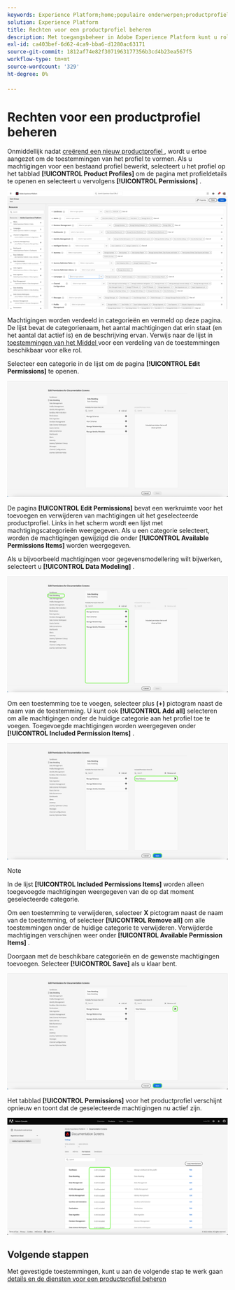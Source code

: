 ```yaml
---
keywords: Experience Platform;home;populaire onderwerpen;productprofiel;machtigingen beheren
solution: Experience Platform
title: Rechten voor een productprofiel beheren
description: Met toegangsbeheer in Adobe Experience Platform kunt u rollen en machtigingen voor verschillende platformmogelijkheden beheren met behulp van de Adobe Admin Console. Dit document dient als richtlijn voor het beheren van machtigingen voor een productprofiel voor Platform.
exl-id: ca403bef-6d62-4ca9-bba6-d1280ac63171
source-git-commit: 1812af74e82f3071963177356b3cd4b23ea567f5
workflow-type: tm+mt
source-wordcount: '329'
ht-degree: 0%

---
```


# Rechten voor een productprofiel beheren

Onmiddellijk nadat [ creërend een nieuw productprofiel ](#create-a-new-product-profile), wordt u ertoe aangezet om de toestemmingen van het profiel te vormen. Als u machtigingen voor een bestaand profiel bewerkt, selecteert u het profiel op het tabblad **[!UICONTROL Product Profiles]** om de pagina met profieldetails te openen en selecteert u vervolgens **[!UICONTROL Permissions]** .

![ toestemmingen ](../images/permissions.png)

Machtigingen worden verdeeld in categorieën en vermeld op deze pagina. De lijst bevat de categorienaam, het aantal machtigingen dat erin staat (en het aantal dat actief is) en de beschrijving ervan. Verwijs naar de lijst in [ toestemmingen van het Middel ](/help/access-control/home.md#permissions) voor een verdeling van de toestemmingen beschikbaar voor elke rol.

Selecteer een categorie in de lijst om de pagina **[!UICONTROL Edit Permissions]** te openen.

![ geef-toestemmingen uit ](../images/edit-permissions.png)

De pagina **[!UICONTROL Edit Permissions]** bevat een werkruimte voor het toevoegen en verwijderen van machtigingen uit het geselecteerde productprofiel. Links in het scherm wordt een lijst met machtigingscategorieën weergegeven. Als u een categorie selecteert, worden de machtigingen gewijzigd die onder **[!UICONTROL Available Permissions Items]** worden weergegeven.

Als u bijvoorbeeld machtigingen voor gegevensmodellering wilt bijwerken, selecteert u **[!UICONTROL Data Modeling]** .

![ profiel-beheer ](../images/profile-management.png)

Om een toestemming toe te voegen, selecteer plus **(+)** pictogram naast de naam van de toestemming. U kunt ook **[!UICONTROL Add all]** selecteren om alle machtigingen onder de huidige categorie aan het profiel toe te voegen. Toegevoegde machtigingen worden weergegeven onder **[!UICONTROL Included Permission Items]** .

![ toe:voegen-toestemming ](../images/add-permission.png)

>[!NOTE]
>
>In de lijst **[!UICONTROL Included Permissions Items]** worden alleen toegevoegde machtigingen weergegeven van de op dat moment geselecteerde categorie.

Om een toestemming te verwijderen, selecteer **X** pictogram naast de naam van de toestemming, of selecteer **[!UICONTROL Remove all]** om alle toestemmingen onder de huidige categorie te verwijderen. Verwijderde machtigingen verschijnen weer onder **[!UICONTROL Available Permission Items]** .

Doorgaan met de beschikbare categorieën en de gewenste machtigingen toevoegen. Selecteer **[!UICONTROL Save]** als u klaar bent.

![ remove-permisson ](../images/remove-permission.png)

Het tabblad **[!UICONTROL Permissions]** voor het productprofiel verschijnt opnieuw en toont dat de geselecteerde machtigingen nu actief zijn.

![ toestemmingen-bijgewerkt ](../images/permissions-updated.png)

## Volgende stappen

Met gevestigde toestemmingen, kunt u aan de volgende stap te werk gaan [ details en de diensten voor een productprofiel beheren ](details-and-services.md)
